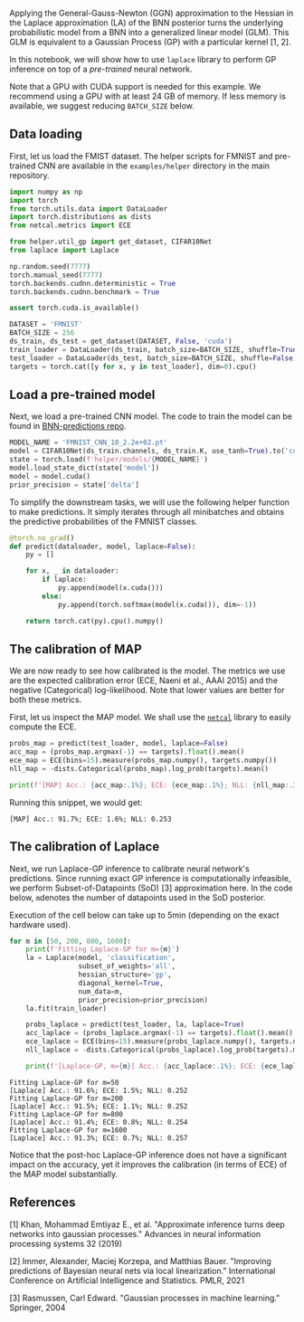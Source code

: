 Applying the General-Gauss-Newton (GGN) approximation to the Hessian in the Laplace approximation (LA) of the BNN posterior
turns the underlying probabilistic model from a BNN into a generalized linear model (GLM).
This GLM is equivalent to a Gaussian Process (GP) with a particular kernel [1, 2].

In this notebook, we will show how to use `laplace` library to perform GP inference on top of a _pre-trained_ neural network.

Note that a GPU with CUDA support is needed for this example. We recommend using a GPU with at least 24 GB of memory. If less memory is available, we suggest reducing `BATCH_SIZE` below.

## Data loading

First, let us load the FMIST dataset. The helper scripts for FMNIST and pre-trained CNN are available in the `examples/helper` directory in the main repository.

```python
import numpy as np
import torch
from torch.utils.data import DataLoader
import torch.distributions as dists
from netcal.metrics import ECE

from helper.util_gp import get_dataset, CIFAR10Net
from laplace import Laplace

np.random.seed(7777)
torch.manual_seed(7777)
torch.backends.cudnn.deterministic = True
torch.backends.cudnn.benchmark = True

assert torch.cuda.is_available()

DATASET = 'FMNIST'
BATCH_SIZE = 256
ds_train, ds_test = get_dataset(DATASET, False, 'cuda')
train_loader = DataLoader(ds_train, batch_size=BATCH_SIZE, shuffle=True)
test_loader = DataLoader(ds_test, batch_size=BATCH_SIZE, shuffle=False)
targets = torch.cat([y for x, y in test_loader], dim=0).cpu()
```

## Load a pre-trained model

Next, we load a pre-trained CNN model. The code to train the model can be found in [BNN-predictions repo](https://github.com/AlexImmer/BNN-predictions).

```python
MODEL_NAME = 'FMNIST_CNN_10_2.2e+02.pt'
model = CIFAR10Net(ds_train.channels, ds_train.K, use_tanh=True).to('cuda')
state = torch.load(f'helper/models/{MODEL_NAME}')
model.load_state_dict(state['model'])
model = model.cuda()
prior_precision = state['delta']
```

To simplify the downstream tasks, we will use the following helper function to make predictions. It simply iterates through all minibatches and obtains the predictive probabilities of the FMNIST classes.

```python
@torch.no_grad()
def predict(dataloader, model, laplace=False):
    py = []

    for x, _ in dataloader:
        if laplace:
            py.append(model(x.cuda()))
        else:
            py.append(torch.softmax(model(x.cuda()), dim=-1))

    return torch.cat(py).cpu().numpy()
```

## The calibration of MAP

We are now ready to see how calibrated is the model. The metrics we use are the expected calibration error (ECE, Naeni et al., AAAI 2015) and the negative (Categorical) log-likelihood. Note that lower values are better for both these metrics.

First, let us inspect the MAP model. We shall use the [`netcal`](https://github.com/fabiankueppers/calibration-framework) library to easily compute the ECE.

```python
probs_map = predict(test_loader, model, laplace=False)
acc_map = (probs_map.argmax(-1) == targets).float().mean()
ece_map = ECE(bins=15).measure(probs_map.numpy(), targets.numpy())
nll_map = -dists.Categorical(probs_map).log_prob(targets).mean()

print(f'[MAP] Acc.: {acc_map:.1%}; ECE: {ece_map:.1%}; NLL: {nll_map:.3}')
```

Running this snippet, we would get:

```
[MAP] Acc.: 91.7%; ECE: 1.6%; NLL: 0.253
```

## The calibration of Laplace

Next, we run Laplace-GP inference to calibrate neural network's predictions. Since running exact GP inference is computationally infeasible, we perform Subset-of-Datapoints (SoD) [3] approximation here. In the code below, `m`denotes the number of datapoints used in the SoD posterior.

Execution of the cell below can take up to 5min (depending on the exact hardware used).

```python
for m in [50, 200, 800, 1600]:
    print(f'Fitting Laplace-GP for m={m}')
    la = Laplace(model, 'classification',
                 subset_of_weights='all',
                 hessian_structure='gp',
                 diagonal_kernel=True,
                 num_data=m,
                 prior_precision=prior_precision)
    la.fit(train_loader)

    probs_laplace = predict(test_loader, la, laplace=True)
    acc_laplace = (probs_laplace.argmax(-1) == targets).float().mean()
    ece_laplace = ECE(bins=15).measure(probs_laplace.numpy(), targets.numpy())
    nll_laplace = -dists.Categorical(probs_laplace).log_prob(targets).mean()

    print(f'[Laplace-GP, m={m}] Acc.: {acc_laplace:.1%}; ECE: {ece_laplace:.1%}; NLL: {nll_laplace:.3}')
```

```
Fitting Laplace-GP for m=50
[Laplace] Acc.: 91.6%; ECE: 1.5%; NLL: 0.252
Fitting Laplace-GP for m=200
[Laplace] Acc.: 91.5%; ECE: 1.1%; NLL: 0.252
Fitting Laplace-GP for m=800
[Laplace] Acc.: 91.4%; ECE: 0.8%; NLL: 0.254
Fitting Laplace-GP for m=1600
[Laplace] Acc.: 91.3%; ECE: 0.7%; NLL: 0.257
```

Notice that the post-hoc Laplace-GP inference does not have a significant impact on the accuracy, yet it improves the calibration (in terms of ECE) of the MAP model substantially.

## References

[1] Khan, Mohammad Emtiyaz E., et al. "Approximate inference turns deep networks into gaussian processes." Advances in neural information processing systems 32 (2019)

[2] Immer, Alexander, Maciej Korzepa, and Matthias Bauer. "Improving predictions of Bayesian neural nets via local linearization." International Conference on Artificial Intelligence and Statistics. PMLR, 2021

[3] Rasmussen, Carl Edward. "Gaussian processes in machine learning." Springer, 2004
